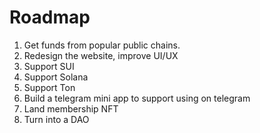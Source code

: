 # Roadmap

1. Get funds from popular public chains.
2. Redesign the website, improve UI/UX
3. Support SUI
4. Support Solana
5. Support Ton
6. Build a telegram mini app to support using on telegram
7. Land membership NFT
8. Turn into a DAO
